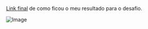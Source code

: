 [Link final](https://ambrosio99.github.io/SlideJS/) de como ficou o meu resultado para o desafio.

![Image](https://github.com/user-attachments/assets/c0e8756d-8b2e-420c-b76e-cf4df6b1c43f)
